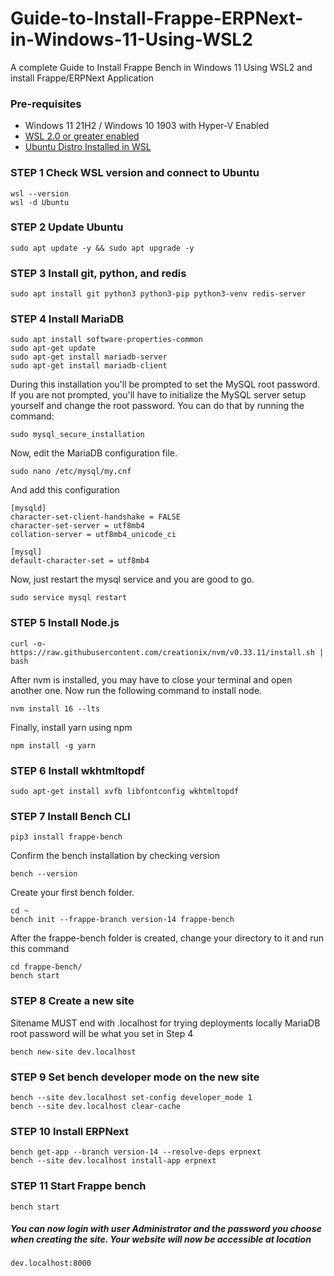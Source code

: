 # Guide-to-Install-Frappe-ERPNext-in-Windows-11-Using-WSL2

A complete Guide to Install Frappe Bench in Windows 11 Using WSL2 and install Frappe/ERPNext Application

### Pre-requisites 

- Windows 11 21H2 / Windows 10 1903 with Hyper-V Enabled
- [WSL 2.0 or greater enabled](https://learn.microsoft.com/en-us/windows/wsl/install#install-wsl-command)
- [Ubuntu Distro Installed in WSL](https://learn.microsoft.com/en-us/windows/wsl/install#change-the-default-linux-distribution-installed)

### STEP 1 Check WSL version and connect to Ubuntu

	wsl --version
	wsl -d Ubuntu

### STEP 2  Update Ubuntu

	sudo apt update -y && sudo apt upgrade -y

### STEP 3  Install git, python, and redis

	sudo apt install git python3 python3-pip python3-venv redis-server

### STEP 4  Install MariaDB

	sudo apt install software-properties-common
 	sudo apt-get update
	sudo apt-get install mariadb-server
 	sudo apt-get install mariadb-client

During this installation you'll be prompted to set the MySQL root password. If you are not prompted, you'll have to initialize the MySQL server setup yourself and change the root password. You can do that by running the command:

	sudo mysql_secure_installation

Now, edit the MariaDB configuration file.

	sudo nano /etc/mysql/my.cnf

And add this configuration

	[mysqld]
	character-set-client-handshake = FALSE
	character-set-server = utf8mb4
	collation-server = utf8mb4_unicode_ci
	
	[mysql]
	default-character-set = utf8mb4

Now, just restart the mysql service and you are good to go.

	sudo service mysql restart

### STEP 5 Install Node.js

	curl -o- https://raw.githubusercontent.com/creationix/nvm/v0.33.11/install.sh | bash

After nvm is installed, you may have to close your terminal and open another one. Now run the following command to install node.

	nvm install 16 --lts

Finally, install yarn using npm

	npm install -g yarn

### STEP 6 Install wkhtmltopdf

	sudo apt-get install xvfb libfontconfig wkhtmltopdf

### STEP 7 Install Bench CLI

	pip3 install frappe-bench

Confirm the bench installation by checking version

	bench --version
 
Create your first bench folder.

	cd ~
	bench init --frappe-branch version-14 frappe-bench

After the frappe-bench folder is created, change your directory to it and run this command

	cd frappe-bench/
 	bench start

### STEP 8 Create a new site

Sitename MUST end with .localhost for trying deployments locally
MariaDB root password will be what you set in Step 4
    
	bench new-site dev.localhost
   
### STEP 9 Set bench developer mode on the new site

	bench --site dev.localhost set-config developer_mode 1
	bench --site dev.localhost clear-cache   
    
### STEP 10 Install ERPNext

	bench get-app --branch version-14 --resolve-deps erpnext
	bench --site dev.localhost install-app erpnext
 
### STEP 11 Start Frappe bench

	bench start

##### You can now login with user Administrator and the password you choose when creating the site. Your website will now be accessible at location
	
 	dev.localhost:8000
